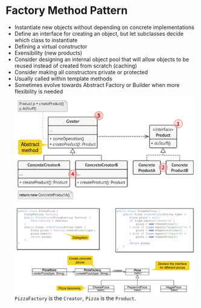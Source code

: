 # Factory Method Pattern

- Instantiate new objects without depending on concrete implementations
- Define an interface for creating an object, but let subclasses decide which class to instantiate
- Defining a virtual constructor
- Exensibility (new products)
- Consider designing an internal object pool that will allow objects to be reused instead of created from scratch (caching)
- Consider making all constructors private or protected
- Usually called within template methods
- Sometimes evolve towards Abstract Factory or Builder when more flexibility is needed
  ![factory](assets/factory.png)
  ![factory-example](assets/factory-example.png)
  `PizzaFactory` is the `Creator`, `Pizza` is the `Product`.
